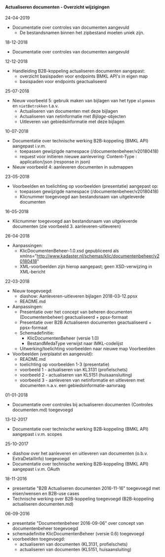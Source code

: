 ﻿#### Actualiseren documenten - Overzicht wijzigingen

24-04-2019
* Documentatie over controles van documenten aangevuld
  - De bestandsnamen binnen het zipbestand moeten uniek zijn.

18-12-2018
* Documentatie over controles van documenten aangevuld

12-12-2018
- Handleiding B2B-koppeling actualiseren documenten aangepast:
  - overzicht basispaden voor endpoints BMKL API's in eigen map
  - basispaden voor endpoints geactualiseerd

25-07-2018
* Nieuw voorbeeld 5: gebruik maken van bijlagen van het type `algemeen` en `nietBetrokken` t.a.v.
    - Actualiseren van documenten met deze bijlagen
    - Actualiseren van netinformatie met _Bijlage_-objecten
	- Uitleveren van gebiedsinformatie met deze bijlagen

10-07-2018
* Documentatie over technische werking B2B-koppeling (BMKL API) aangepast i.v.m.
  - toepassen gewijzigde namespace (/documentenbeheer/v20180418)
  - request voor initieren nieuwe aanlevering: Content-Type : application/json (response in json)
* Nieuw voorbeeld 4: aanleveren documenten in submappen
  
23-05-2018
* Voorbeelden en toelichting op voorbeelden (presentatie) aangepast op:
  - toepassen gewijzigde namespace (/documentenbeheer/v20180418)
  - Klicnummer toegevoegd aan bestandsnaam van uitgeleverde documenten

16-05-2018
* Klicnummer toegevoegd aan bestandsnaam van uitgeleverde documenten (zie voorbeeld 3. aanleveren-uitleveren)

26-04-2018
* Aanpassingen:
  - KlicDocumentenBeheer-1.0.xsd gepubliceerd als xmlns="http://www.kadaster.nl/schemas/klic/documentenbeheer/v20180418"
  - XML-voorbeelden zijn hierop aangepast; geen XSD-verwijzing in XML-bericht

22-03-2018
* Nieuw toegevoegd:
  - diashow: Aanleveren-uitleveren bijlagen 2018-03-12.ppsx
  - README.md
* Aanpassingen:
  - Presentatie over het concept van beheren documenten (Documentenbeheer) geactualiseerd + ppsx-formaat
  - Presentatie over B2B Actualiseren documenten geactualiseerd + ppsx-formaat
  - Schemadefinitie:
    - KlicDocumentenBeheer (versie 1.0)
    - BestandMedaType verwijst naar IMKL-codelijst
  - Uitwerking/toelichting voorbeelden naar nieuwe map Voorbeelden
* Voorbeelden (verplaatst en aangevuld):
  - README.md
  - toelichting op voorbeelden 1-3 (presentatie)
  - voorbeeld 1 - actualiseren van KL3131 (profielschets)
  - voorbeeld 2 - actualiseren van KL5151 (huisaansluiting)
  - voorbeeld 3 - aanleveren van netinformatie en uitleveren met documenten n.a.v. een gebiedsinformatie-aanvraag

01-01-2018
* Documentatie over controles bij actualiseren documenten (Controles documenten.md) toegevoegd

13-12-2017
* Documentatie over technische werking B2B-koppeling (BMKL API) aangepast i.v.m. scopes

25-10-2017
* diashow over het aanleveren en uitleveren van documenten (o.b.v. ExtraDetailInfo) toegevoegd
* Documentatie over technische werking B2B-koppeling (BMKL API) aangepast i.v.m. OAuth

18-11-2016
* presentatie "B2B Actualiseren documenten 2016-11-16" toegevoegd met eisen/wensen en B2B-use cases
* Technische werking over B2B-koppeling toegevoegd (B2B-koppeling actualiseren documenten.md)

06-09-2016
* presentatie "Documentenbeheer 2016-09-06" over concept van documentenbeheer toegevoegd
* schemadefinitie KlicDocumentenBeheer (versie 0.6) toegevoegd
* voorbeelden toegevoegd:
  - actualiseren van documenten (KL3131, profielschets)
  - actualiseren van documenten (KL5151, huisaansluiting)
